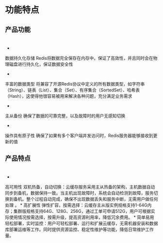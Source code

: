 # **功能特点**

## **产品功能**

# 
* 
数据持久化存储
Redis将数据完全保存在内存中，保证了高效性，并且同时会在物理磁盘进行持久化，保证数据安全性

* 
丰富的数据类型
将兼容了开源Redis协议中定义的所有数据类型，如字符串（String）、链表（List）、集合（Set）、有序集合（SortedSet）、哈希表（Hash），这使得他很容易被用来解决各种问题，充分满足业务需求

* 
主从备份
确保了数据的可靠完整，以及故障时的用户无感知切换

* 
操作具有原子性
确保了如果有多个客户端并发访问时，Redis服务器能够接收到更新的值

## **产品特点**

# 
* 
高可用性
双机热备，自动切换：云缓存服务采用主从热备的架构，主机数据自动同步到备机，数据保持一致。当主机出现故障时，系统会自动检测到故障，服务切换到备机。整个过程自动完成，确保不出现数据丢失和服务中断，无需用户做任何处理 。
* 
高扩展性
弹性扩容，按需选择：云缓存主从版实例规格支持1-64G内存；集群版规格支持64G、128G、256G，通过工单可申请512G，用户可根据实际使用情况按需选择，按需升级，提高资源利用率，降低冗余费用。
* 
简单易用
轻松部署，实时监控：用户可轻松部署、运行和扩展云缓存，无需机器安装和数据库部署运维等工作。同时提供资源监控、稳定性维护等功能，降低日常维护工作量。